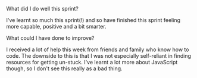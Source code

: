 What did I do well this sprint?

I've learnt so much this sprint(!) and so have finished this sprint feeling more capable, positive and a bit smarter.

What could I have done to improve?

I received a lot of help this week from friends and family who know how to code. The downside to this is that I was not especially self-reliant in finding resources for getting un-stuck. I've learnt a lot more about JavaScript though, so I don't see this really as a bad thing.
